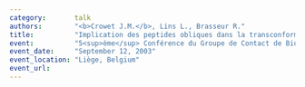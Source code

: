 ```yaml
---
category:       talk
authors:        "<b>Crowet J.M.</b>, Lins L., Brasseur R."
title:          "Implication des peptides obliques dans la transconformation de protéines natives"
event:          "5<sup>ème</sup> Conférence du Groupe de Contact de Biologie Structurale du FNRS"
event_date:     "September 12, 2003"
event_location: "Liège, Belgium"
event_url:
---
```


